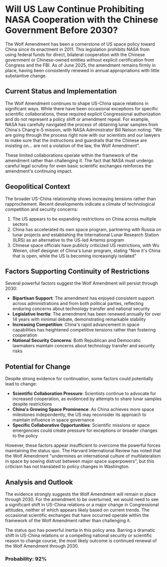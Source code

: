 # Will US Law Continue Prohibiting NASA Cooperation with the Chinese Government Before 2030?

The Wolf Amendment has been a cornerstone of US space policy toward China since its enactment in 2011. This legislation prohibits NASA from using federal funds for direct, bilateral cooperation with the Chinese government or Chinese-owned entities without explicit certification from Congress and the FBI. As of June 2025, the amendment remains firmly in place, having been consistently renewed in annual appropriations with little substantive change.

## Current Status and Implementation

The Wolf Amendment continues to shape US-China space relations in significant ways. While there have been occasional exceptions for specific scientific collaborations, these required explicit Congressional authorization and do not represent a policy shift or amendment repeal. For example, NASA has carefully navigated the process of obtaining lunar samples from China's Chang'e-5 mission, with NASA Administrator Bill Nelson noting: "We are going through the process right now with our scientists and our lawyers to make sure that the instructions and guardrails that the Chinese are insisting on... are not a violation of the law, the Wolf Amendment".

These limited collaborations operate within the framework of the amendment rather than challenging it. The fact that NASA must undergo careful legal scrutiny for even basic scientific exchanges reinforces the amendment's continuing impact.

## Geopolitical Context

The broader US-China relationship shows increasing tensions rather than rapprochement. Recent developments indicate a climate of technological competition and security concerns:

1. The US appears to be expanding restrictions on China across multiple sectors
2. China has accelerated its own space program, partnering with Russia on lunar projects and establishing the International Lunar Research Station (ILRS) as an alternative to the US-led Artemis program
3. Chinese space officials have publicly criticized US restrictions, with Wu Weiren, chief designer of China's lunar program, stating "Now it's China that is open, while the US is becoming increasingly isolated"

## Factors Supporting Continuity of Restrictions

Several powerful factors suggest the Wolf Amendment will persist through 2030:

- **Bipartisan Support**: The amendment has enjoyed consistent support across administrations and from both political parties, reflecting enduring concerns about technology transfer and national security
- **Legislative Inertia**: The amendment has been renewed annually for over 14 years with minimal debate, demonstrating remarkable stability
- **Increasing Competition**: China's rapid advancement in space capabilities has heightened competitive tensions rather than fostering cooperation
- **National Security Concerns**: Both Republican and Democratic lawmakers maintain concerns about technology transfer and security risks

## Potential for Change

Despite strong evidence for continuation, some factors could potentially lead to change:

- **Scientific Collaboration Pressure**: Scientists continue to advocate for increased cooperation, as evidenced by attempts to share lunar samples despite restrictions
- **China's Growing Space Prominence**: As China achieves more space milestones independently, the US may reconsider its approach to maintain influence in space governance
- **Specific Collaborative Opportunities**: Scientific missions or space emergencies could create pressure for exceptions or broader changes to the policy

However, these factors appear insufficient to overcome the powerful forces maintaining the status quo. The Harvard International Review has noted that the Wolf Amendment "undermines an international culture of multilateralism in space by sowing distrust between major space superpowers", but this criticism has not translated to policy changes in Washington.

## Analysis and Outlook

The evidence strongly suggests the Wolf Amendment will remain in place through 2030. For the amendment to be overturned, we would need to see a significant shift in US-China relations or a major change in Congressional attitudes, neither of which appears likely based on current trends. The occasional scientific exchanges that have occurred operate within the framework of the Wolf Amendment rather than challenging it.

The status quo has powerful inertia in this policy area. Barring a dramatic shift in US-China relations or a compelling national security or scientific reason to change course, the most likely outcome is continued renewal of the Wolf Amendment through 2030.

### Probability: 92%